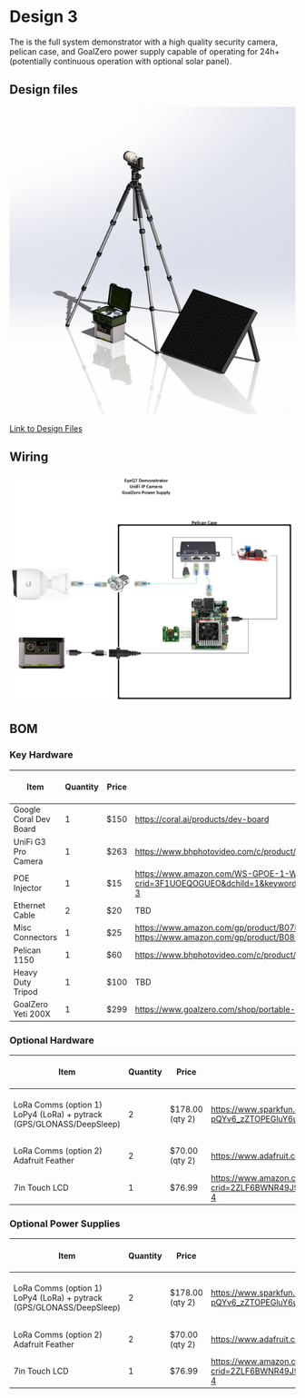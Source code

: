# Design 3

The is the full system demonstrator with a high quality security camera, pelican case, and GoalZero power supply capable of operating for 24h+ (potentially continuous operation with optional solar panel).

## Design files

![SolidWorks Image](documentation/images/005.jpg)

[Link to Design Files](3d-design-files)

## Wiring

![wiring](documentation/images/003.jpeg)

## BOM

### Key Hardware

| Item                    | Quantity | Price | Link                                                                                                                                                                                                        | Power Datasheet Spec | Power Actual Measured | Weight  | Other |
|-------------------------|----------|-------|-------------------------------------------------------------------------------------------------------------------------------------------------------------------------------------------------------------|----------------------|-----------------------|---------|-------|
| Google Coral Dev Board  | 1        | $150  | https://coral.ai/products/dev-board                                                                                                                                                                         | 15W                  |                       | < 1lbs  |       |
| UniFi G3 Pro Camera     | 1        | $263  | https://www.bhphotovideo.com/c/product/1387763-REG/ubiquiti_networks_uvc_g3_pro_unifi_video_g3_pro_1080p.html                                                                                               | 12.5W                |                       | 1.5lbs  |       |
| POE Injector            | 1        | $15   | https://www.amazon.com/WS-GPOE-1-WM-Gigabit-Passive-Ethernet-Injector/dp/B00ENNUWO4/ref=sr_1_3?crid=3F1UOEQOGUEO&dchild=1&keywords=24v+poe+injector+dc&qid=1591818504&sprefix=24v+poe+i%2Caps%2C146&sr=8-3  | N/A                  |                       | < 1lbs  |       |
| Ethernet Cable          | 2        | $20   | TBD                                                                                                                                                                                                         | N/A                  |                       | < 1lbs  |       |
| Misc Connectors         | 1        | $25   | https://www.amazon.com/gp/product/B07KSSV8LD/ref=ox_sc_act_title_3?smid=A323VFV6W4CN1S&psc=1     https://www.amazon.com/gp/product/B08169ZB5C/ref=ox_sc_act_title_6?smid=A3MDC9KUHU6B27&psc=1               | N/A                  |                       |         |       |
| Pelican 1150            | 1        | $60   | https://www.bhphotovideo.com/c/product/83166-REG/Pelican_1150_000_110_1150_Case_with_Foam.html                                                                                                              | N/A                  |                       | ~3lbs   |       |
| Heavy Duty Tripod       | 1        | $100  | TBD                                                                                                                                                                                                         | N/A                  |                       | ~10lbs  |       |
| GoalZero Yeti 200X      | 1        | $299  | https://www.goalzero.com/shop/portable-power/goal-zero-yeti-200x/                                                                                                                                           | 187Wh (Li-ion)       |                       | 5lbs    |       |

### Optional Hardware

| Item                                                                        | Quantity  | Price            | Link                                                                                                                                                                                                                                | Power Datasheet Spec  | Power Actual Measured  | Weight   | Other                         |
|-----------------------------------------------------------------------------|-----------|------------------|-------------------------------------------------------------------------------------------------------------------------------------------------------------------------------------------------------------------------------------|-----------------------|------------------------|----------|-------------------------------|
| LoRa Comms  (option 1)     LoPy4 (LoRa) +  pytrack (GPS/GLONASS/DeepSleep)  | 2         | $178.00 (qty 2)  | https://www.sparkfun.com/products/14674     https://www.arrow.com/en/products/pytrack/pycom-ltd?gclid=Cj0KCQjw2PP1BRCiARIsAEqv-pQYv6_zZTOPEGluY6ujHW9V3s7nRozhEoCmTeF9tF68LORfolGYmOAaAqaiEALw_wcB                                  | 330mW                 |                        | 3 oz.    | Range: up to 5km  BW: 125kHz  |
| LoRa Comms  (option 2)  Adafruit Feather                                    | 2         | $70.00 (qty 2)   | https://www.adafruit.com/product/3178                                                                                                                                                                                               | ~400mW (estimated)    |                        | << 3oz   | Range: ?  BW: 125kHz          |
| 7in Touch LCD                                                               | 1         | $76.99           | https://www.amazon.com/Lebula-Touchscreen-Raspberry-1024X600-Capacitive/dp/B07VNX4ZWY/ref=sr_1_4?crid=2ZLF6BWNR49J9&dchild=1&keywords=7+in+capacitive+touchscreen+raspberry+pi&qid=1591041969&sprefix=7in+capac%2Caps%2C139&sr=8-4  | ?                     | 5.2W                   | 0.5lbs   |                               |

### Optional Power Supplies

| Item                                                                        | Quantity  | Price            | Link                                                                                                                                                                                                                                | Power Datasheet Spec  | Power Actual Measured  | Weight   | Other                         |
|-----------------------------------------------------------------------------|-----------|------------------|-------------------------------------------------------------------------------------------------------------------------------------------------------------------------------------------------------------------------------------|-----------------------|------------------------|----------|-------------------------------|
| LoRa Comms  (option 1)     LoPy4 (LoRa) +  pytrack (GPS/GLONASS/DeepSleep)  | 2         | $178.00 (qty 2)  | https://www.sparkfun.com/products/14674     https://www.arrow.com/en/products/pytrack/pycom-ltd?gclid=Cj0KCQjw2PP1BRCiARIsAEqv-pQYv6_zZTOPEGluY6ujHW9V3s7nRozhEoCmTeF9tF68LORfolGYmOAaAqaiEALw_wcB                                  | 330mW                 |                        | 3 oz.    | Range: up to 5km  BW: 125kHz  |
| LoRa Comms  (option 2)  Adafruit Feather                                    | 2         | $70.00 (qty 2)   | https://www.adafruit.com/product/3178                                                                                                                                                                                               | ~400mW (estimated)    |                        | << 3oz   | Range: ?  BW: 125kHz          |
| 7in Touch LCD                                                               | 1         | $76.99           | https://www.amazon.com/Lebula-Touchscreen-Raspberry-1024X600-Capacitive/dp/B07VNX4ZWY/ref=sr_1_4?crid=2ZLF6BWNR49J9&dchild=1&keywords=7+in+capacitive+touchscreen+raspberry+pi&qid=1591041969&sprefix=7in+capac%2Caps%2C139&sr=8-4  | ?                     | 5.2W                   | 0.5lbs   |                               |
